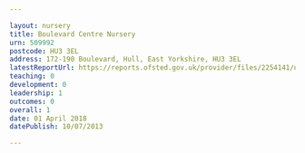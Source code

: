 ```yaml
---

layout: nursery
title: Boulevard Centre Nursery
urn: 509992
postcode: HU3 3EL
address: 172-190 Boulevard, Hull, East Yorkshire, HU3 3EL
latestReportUrl: https://reports.ofsted.gov.uk/provider/files/2254141/urn/509992.pdf
teaching: 0
development: 0
leadership: 1
outcomes: 0
overall: 1
date: 01 April 2018 
datePublish: 10/07/2013

---
```

